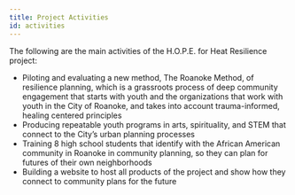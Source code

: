 ```yaml
---
title: Project Activities
id: activities
---
```


The following are the main activities of the H.O.P.E. for Heat Resilience project:

- Piloting and evaluating a new method, The Roanoke Method, of resilience planning, which is a grassroots process of deep community engagement that starts with youth and the organizations that work with youth in the City of Roanoke, and takes into account trauma-informed, healing centered principles
- Producing repeatable youth programs in arts, spirituality, and STEM that connect to the City’s urban planning processes
- Training 8 high school students that identify with the African American community in Roanoke in community planning, so they can plan for futures of their own neighborhoods
- Building a website to host all products of the project and show how they connect to community plans for the future
